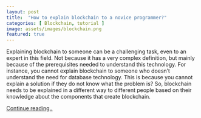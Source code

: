 ```yaml
---
layout: post
title:  "How to explain blockchain to a novice programmer?"
categories: [ Blockchain, tutorial ]
image: assets/images/blockchain.png
featured: true
---
```

Explaining blockchain to someone can be a challenging task, even to an expert in this field. Not because it has a very complex definition, but mainly because of the prerequisites needed to understand this technology. For instance, you cannot explain blockchain to someone who doesn’t understand the need for database technology. This is because you cannot explain a solution if they do not know what the problem is? So, blockchain needs to be explained in a different way to different people based on their knowledge about the components that create blockchain.

[Continue reading..](https://medium.com/conensolabs/how-to-explain-blockchain-to-a-novice-programmer-613f8dc6aa6e)